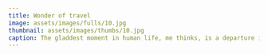 ```yaml
---
title: Wonder of travel
image: assets/images/fulls/10.jpg
thumbnail: assets/images/thumbs/10.jpg
caption: The gladdest moment in human life, me thinks, is a departure into unknown lands.
---
```

